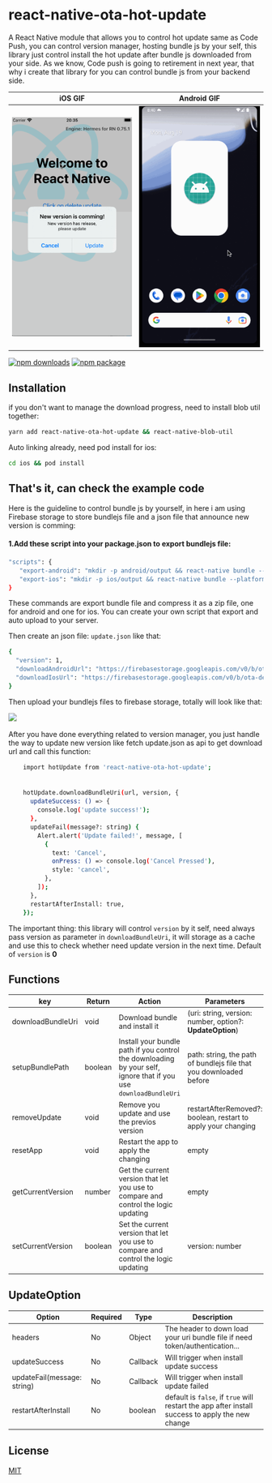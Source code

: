 # react-native-ota-hot-update

A React Native module that allows you to control hot update same as Code Push, you can control version manager, hosting bundle js by your self, this library just control install the hot update after bundle js downloaded from your side. As we know, Code push is going to retirement in next year, that why i create that library for you can control bundle js from your backend side.


iOS GIF             | Android GIF
:-------------------------:|:-------------------------:
<img src="./ioshotupdate.gif" title="iOS GIF" width="250"> | <img src="./androidhotupdate.gif" title="Android GIF" width="250">

[![npm downloads](https://img.shields.io/npm/dw/react-native-ota-hot-update)](https://img.shields.io/npm/dw/react-native-ota-hot-update)
[![npm package](https://img.shields.io/npm/v/react-native-ota-hot-update?color=red)](https://img.shields.io/npm/v/react-native-ota-hot-update?color=red)

## Installation

if you don't want to manage the download progress, need to install blob util together:

```bash
yarn add react-native-ota-hot-update && react-native-blob-util
```
Auto linking already, need pod install for ios:
```bash
cd ios && pod install
```

## That's it, can check the example code

Here is the guideline to control bundle js by yourself, in here i am using Firebase storage to store bundlejs file and a json file that announce new version is comming:

#### 1.Add these script into your package.json to export bundlejs file:
```bash
"scripts": {
   "export-android": "mkdir -p android/output && react-native bundle --platform android --dev false --entry-file index.js --bundle-output android/output/index.android.bundle --assets-dest android/app/src/main/res  && zip -j android/output/index.android.bundle.zip android/output/index.android.bundle && rm -rf android/output/index.android.bundle",
   "export-ios": "mkdir -p ios/output && react-native bundle --platform ios --dev false --entry-file index.js --bundle-output ios/output/main.jsbundle && zip -j ios/output/main.jsbundle.zip ios/output/main.jsbundle && rm -rf ios/output/main.jsbundle"
}
```
These commands are export bundle file and compress it as a zip file, one for android and one for ios. You can create your own script that export and auto upload to your server.

Then create an json file: `update.json` like that:
```bash
{
  "version": 1,
  "downloadAndroidUrl": "https://firebasestorage.googleapis.com/v0/b/ota-demo-68f38.appspot.com/o/index.android.bundle.zip?alt=media",
  "downloadIosUrl": "https://firebasestorage.googleapis.com/v0/b/ota-demo-68f38.appspot.com/o/main.jsbundle.zip?alt=media"
}
```

Then upload your bundlejs files to firebase storage, totally will look like that:

![](https://github.com/vantuan88291/react-native-ota-hot-update/raw/main/scr1.png)

After you have done everything related to version manager, you just handle the way to update new version like fetch update.json as api to get download url and call this function:

```bash
    import hotUpdate from 'react-native-ota-hot-update';
    
    
    hotUpdate.downloadBundleUri(url, version, {
      updateSuccess: () => {
        console.log('update success!');
      },
      updateFail(message?: string) {
        Alert.alert('Update failed!', message, [
          {
            text: 'Cancel',
            onPress: () => console.log('Cancel Pressed'),
            style: 'cancel',
          },
        ]);
      },
      restartAfterInstall: true,
    });
```

The important thing: this library will control `version` by it self, need always pass version as parameter in `downloadBundleUri`, it will storage as a cache and use this to check whether need update version in the next time. Default of `version` is **0**


## Functions

| key          | Return | Action                                                                                                           | Parameters                                                         |
| ------------ |--------|------------------------------------------------------------------------------------------------------------------|--------------------------------------------------------------------|
| downloadBundleUri    | void   | Download bundle and install it                                                                                   | (uri: string, version: number, option?: **UpdateOption**)          |
| setupBundlePath    | boolean | Install your bundle path if you control the downloading by your self, ignore that if you use `downloadBundleUri` | path: string, the path of bundlejs file that you downloaded before |
| removeUpdate | void   | Remove you update and use the previos version                                                                    | restartAfterRemoved?: boolean, restart to apply your changing      |
| resetApp       | void   | Restart the app to apply the changing                                                                            | empty                                                              |
| getCurrentVersion       | number | Get the current version that let you use to compare and control the logic updating                               | empty                                                              |
| setCurrentVersion       | boolean       | Set the current version that let you use to compare and control the logic updating                               | version: number                                                              |


## UpdateOption

| Option                  | Required | Type     | Description                                                                                                                                                                     |
|-------------------------|----------|----------|---------------------------------------------------------------------------------------------------------------------------------------------------------------------------------|
| headers                 | No       | Object   | The header to down load your uri bundle file if need token/authentication...                                                                                                    |
| updateSuccess           | No       | Callback | Will trigger when install update success                                                                                                                                        |
| updateFail(message: string)               | No       | Callback       | Will trigger when install update failed                                                                                                                                         |
| restartAfterInstall            | No       | boolean       | default is `false`, if `true` will restart the app after install success to apply the new change                                                                                |



## License

[MIT](LICENSE.md)
